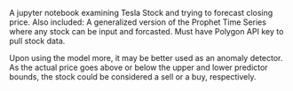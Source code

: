A jupyter notebook examining Tesla Stock and trying to forecast closing price.
Also included: A generalized version of the Prophet Time Series where any stock can be input and forcasted.
Must have Polygon API key to pull stock data.

Upon using the model more, it may be better used as an anomaly detector. As the actual price goes above or below the upper and lower predictor bounds, the stock could be considered a sell or a buy, respectively. 
